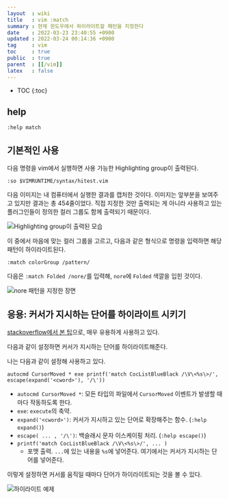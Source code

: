 ```yaml
---
layout  : wiki
title   : vim :match
summary : 현재 윈도우에서 하이라이트할 패턴을 지정한다
date    : 2022-03-23 23:40:55 +0900
updated : 2022-03-24 00:14:36 +0900
tag     : vim
toc     : true
public  : true
parent  : [[/vim]]
latex   : false
---
```

* TOC
{:toc}

## help

```viml
:help match
```

## 기본적인 사용

다음 명령을 vim에서 실행하면 사용 가능한 Highlighting group이 출력된다.

```
:so $VIMRUNTIME/syntax/hitest.vim
```

다음 이미지는 내 컴퓨터에서 실행한 결과를 캡처한 것이다.
이미지는 앞부분을 보여주고 있지만 결과는 총 454줄이었다.
직접 지정한 것만 출력되는 게 아니라 사용하고 있는 플러그인들이 정의한 컬러 그룹도 함께 출력되기 때문이다.

![Highlighting group이 출력된 모습]( ./colors.jpg )

이 중에서 마음에 맞는 컬러 그룹을 고르고, 다음과 같은 형식으로 명령을 입력하면 해당 패턴이 하이라이트된다.

```viml
:match colorGroup /pattern/
```

다음은 `:match Folded /nore/`를 입력해, `nore`에 `Folded` 색깔을 입힌 것이다.

![nore 패턴을 지정한 장면]( ./highlight-nore.jpg )

## 응용: 커서가 지시하는 단어를 하이라이트 시키기

[stackoverflow에서 본 팁]( https://stackoverflow.com/a/1552193 )으로, 매우 유용하게 사용하고 있다.

다음과 같이 설정하면 커서가 지시하는 단어를 하이라이트해준다.

나는 다음과 같이 설정해 사용하고 있다.

```viml
autocmd CursorMoved * exe printf('match CocListBlueBlack /\V\<%s\>/', escape(expand('<cword>'), '/\'))
```

- `autocmd CursorMoved *`: 모든 타입의 파일에서 `CursorMoved` 이벤트가 발생할 때마다 작동하도록 한다.
- `exe`: `execute`의 축약.
- `expand('<cword>')`: 커서가 지시하고 있는 단어로 확장해주는 함수. (`:help expand()`)
- `escape( ... , '/\')`: 백슬래시 문자 이스케이핑 처리. (`:help escape()`)
- `printf('match CocListBlueBlack /\V\<%s\>/', ... )`
    - 포맷 출력. `...`에 있는 내용을 `%s`에 넣어준다. 여기에서는 커서가 지시하는 단어를 넣어준다.

이렇게 설정하면 커서를 움직일 때마다 단어가 하이라이트되는 것을 볼 수 있다.

![하이라이트 예제]( ./highlight-example.gif )
